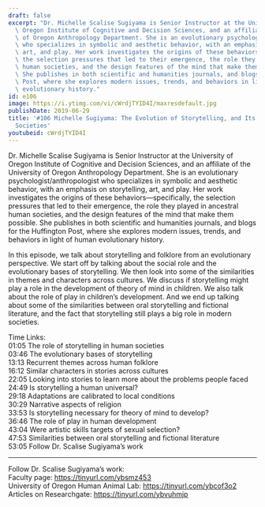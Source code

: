 ```yaml
---
draft: false
excerpt: "Dr. Michelle Scalise Sugiyama is Senior Instructor at the University of\
  \ Oregon Institute of Cognitive and Decision Sciences, and an affiliate of the University\
  \ of Oregon Anthropology Department. She is an evolutionary psychologist/anthropologist\
  \ who specializes in symbolic and aesthetic behavior, with an emphasis on storytelling,\
  \ art, and play. Her work investigates the origins of these behaviors\u2014specifically,\
  \ the selection pressures that led to their emergence, the role they played in ancestral\
  \ human societies, and the design features of the mind that make them possible.\
  \ She publishes in both scientific and humanities journals, and blogs for the Huffington\
  \ Post, where she explores modern issues, trends, and behaviors in light of human\
  \ evolutionary history."
id: e106
image: https://i.ytimg.com/vi/cWrdjTYID4I/maxresdefault.jpg
publishDate: 2019-06-29
title: '#106 Michelle Sugiyama: The Evolution of Storytelling, and Its Role in Human
  Societies'
youtubeid: cWrdjTYID4I
---
```

Dr. Michelle Scalise Sugiyama is Senior Instructor at the University of Oregon Institute of Cognitive and Decision Sciences, and an affiliate of the University of Oregon Anthropology Department. She is an evolutionary psychologist/anthropologist who specializes in symbolic and aesthetic behavior, with an emphasis on storytelling, art, and play. Her work investigates the origins of these behaviors—specifically, the selection pressures that led to their emergence, the role they played in ancestral human societies, and the design features of the mind that make them possible. She publishes in both scientific and humanities journals, and blogs for the Huffington Post, where she explores modern issues, trends, and behaviors in light of human evolutionary history.

In this episode, we talk about storytelling and folklore from an evolutionary perspective. We start off by talking about the social role and the evolutionary bases of storytelling. We then look into some of the similarities in themes and characters across cultures. We discuss if storytelling might play a role in the development of theory of mind in children. We also talk about the role of play in children’s development. And we end up talking about some of the similarities between oral storytelling and fictional literature, and the fact that storytelling still plays a big role in modern societies.

Time Links:  
01:05  The role of storytelling in human societies  
03:46  The evolutionary bases of storytelling                    
13:13  Recurrent themes across human folklore            
16:12  Similar characters in stories across cultures          
22:05  Looking into stories to learn more about the problems people faced           
24:49  Is storytelling a human universal?   
29:18  Adaptations are calibrated to local conditions  
30:29  Narrative aspects of religion  
33:53  Is storytelling necessary for theory of mind to develop?    
36:46  The role of play in human development  
43:04  Were artistic skills targets of sexual selection?  
47:53  Similarities between oral storytelling and fictional literature  
53:05  Follow Dr. Scalise Sugiyama’s work    

---

Follow Dr. Scalise Sugiyama’s work:  
Faculty page: https://tinyurl.com/ybsmz453  
University of Oregon Human Animal Lab: https://tinyurl.com/ybcof3o2  
Articles on Researchgate: https://tinyurl.com/ybvuhmjp
